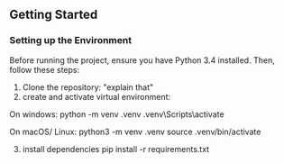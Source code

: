 ## Getting Started

### Setting up the Environment

Before running the project, ensure you have Python 3.4 installed. Then, follow these steps:

1. Clone the repository: "explain that"
2. create and activate virtual environment:

On windows:
python -m venv .venv
.venv\Scripts\activate

On macOS/ Linux:
python3 -m venv .venv
source .venv/bin/activate

3. install dependencies
   pip install -r requirements.txt
